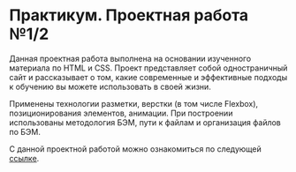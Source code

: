# Практикум. Проектная работа №1/2

Данная проектная работа выполнена на основании изученного материала по HTML и CSS. Проект представляет собой одностраничный сайт и рассказывает о том, какие современные и эффективные подходы к обучению вы можете использовать в своей жизни. <br/>

Применены технологии разметки, верстки (в том числе Flexbox), позиционирования элементов, анимации. При построении использованы методология БЭМ, пути к файлам и организация файлов по БЭМ. <br/>

С данной проектной работой можно ознакомиться по следующей [ссылке](https://rotckinan.github.io/how-to-learn/).
